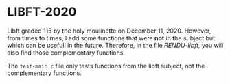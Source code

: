 # LIBFT-2020

Libft graded 115 by the holy moulinette on December 11, 2020. However, from times to times, I add some functions that were **not** in the subject but which can be usefull in the future. Therefore, in the file *RENDU-libft*, you will also find those complementary functions.

The `test-main.c` file only tests functions from the libft subject, not the complementary functions. 
